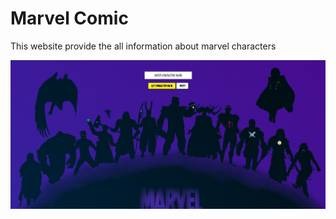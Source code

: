 # Marvel Comic

This website provide the all information about marvel characters 

![Demo image ](example.png)
